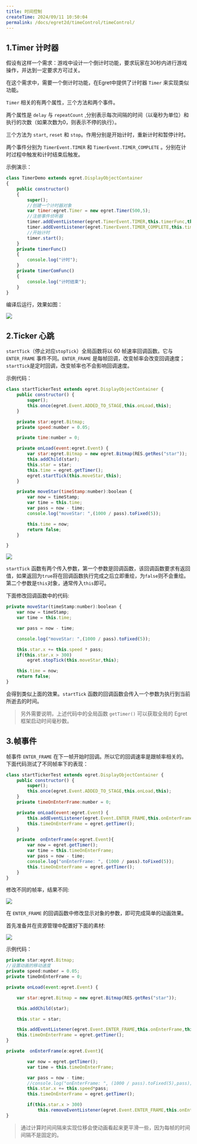 ```yaml
---
title: 时间控制
createTime: 2024/09/11 10:50:04
permalink: /docs/egret2d/timeControl/timeControl/
---
```

## 1.Timer 计时器

假设有这样一个需求：游戏中设计一个倒计时功能，要求玩家在30秒内进行游戏操作，并达到一定要求方可过关。

在这个需求中，需要一个倒计时功能，在Egret中提供了计时器 `Timer` 来实现类似功能。

`Timer` 相关的有两个属性，三个方法和两个事件。

两个属性是 `delay` 与 `repeatCount` ,分别表示每次间隔的时间（以毫秒为单位）和执行的次数（如果次数为0，则表示不停的执行）。

三个方法为 `start`, `reset` 和 `stop`。作用分别是开始计时，重新计时和暂停计时。

两个事件分别为 `TimerEvent.TIMER` 和 `TimerEvent.TIMER_COMPLETE` 。分别在计时过程中触发和计时结束后触发。

示例演示：

```javascript
class TimerDemo extends egret.DisplayObjectContainer
{
    public constructor()
    {
        super();
        //创建一个计时器对象
        var timer:egret.Timer = new egret.Timer(500,5);
        //注册事件侦听器
        timer.addEventListener(egret.TimerEvent.TIMER,this.timerFunc,this);
        timer.addEventListener(egret.TimerEvent.TIMER_COMPLETE,this.timerComFunc,this);
        //开始计时
        timer.start();
    }
    private timerFunc()
    {
        console.log("计时");
    }
    private timerComFunc()
    {
        console.log("计时结束");
    }
}
```

编译后运行，效果如图：

![](5565750821720.png)

## 2.Ticker 心跳

`startTick`（停止对应`stopTick`）全局函数将以 60 帧速率回调函数。它与 `ENTER_FRAME` 事件不同。`ENTER_FRAME` 是每帧回调，改变帧率会改变回调速度；`startTick`是定时回调，改变帧率也不会影响回调速度。

示例代码：

```javascript
class startTickerTest extends egret.DisplayObjectContainer {
    public constructor() {
        super();
        this.once(egret.Event.ADDED_TO_STAGE,this.onLoad,this);
    }

    private star:egret.Bitmap;
    private speed:number = 0.05;

    private time:number = 0;

    private onLoad(event:egret.Event) {
        var star:egret.Bitmap = new egret.Bitmap(RES.getRes("star"));
        this.addChild(star);
        this.star = star;
        this.time = egret.getTimer();
        egret.startTick(this.moveStar,this);
    }

    private moveStar(timeStamp:number):boolean {
        var now = timeStamp;
        var time = this.time;
        var pass = now - time;
        console.log("moveStar: ",(1000 / pass).toFixed(5));

        this.time = now;
        return false;
    }

}
```

![](56d7f314c211f.png)

`startTick` 函数有两个传入参数，第一个参数是回调函数，该回调函数要求有返回值，如果返回为`true`将在回调函数执行完成之后立即重绘，为`false`则不会重绘。第二个参数是`this`对象，通常传入`this`即可。

下面修改回调函数中的代码:
```javascript
private moveStar(timeStamp:number):boolean {
    var now = timeStamp;
    var time = this.time;

    var pass = now - time;

    console.log("moveStar: ",(1000 / pass).toFixed(5));

    this.star.x += this.speed * pass;
    if(this.star.x > 300)
        egret.stopTick(this.moveStar,this);

    this.time = now;
    return false;
}
```

会得到类似上面的效果。`startTick` 函数的回调函数会传入一个参数为执行到当前所逝去的时间。

>另外需要说明，上述代码中的全局函数 `getTimer()` 可以获取全局的 Egret 框架启动时间毫秒数。

## 3.帧事件

帧事件 `ENTER_FRAME` 在下一帧开始时回调。所以它的回调速率是跟帧率相关的。下面代码测试了不同帧率下的表现：

```javascript
class startTickerTest extends egret.DisplayObjectContainer {
    public constructor() {
        super();
        this.once(egret.Event.ADDED_TO_STAGE,this.onLoad,this);
    }
    private timeOnEnterFrame:number = 0;

    private onLoad(event:egret.Event) {
        this.addEventListener(egret.Event.ENTER_FRAME,this.onEnterFrame,this);
        this.timeOnEnterFrame = egret.getTimer();
    }

    private  onEnterFrame(e:egret.Event){
        var now = egret.getTimer();
        var time = this.timeOnEnterFrame;
        var pass = now - time;
        console.log("onEnterFrame: ", (1000 / pass).toFixed(5));
        this.timeOnEnterFrame = egret.getTimer();
    }
}
```

修改不同的帧率，结果不同:

![](56d7f314a338f.png)

在 `ENTER_FRAME` 的回调函数中修改显示对象的参数，即可完成简单的动画效果。

首先准备并在资源管理中配置好下面的素材:

![](56d7f30de1131.png)

示例代码：

```javascript
private star:egret.Bitmap;
//设置动画的移动速度
private speed:number = 0.05;
private timeOnEnterFrame = 0;

private onLoad(event:egret.Event) {

    var star:egret.Bitmap = new egret.Bitmap(RES.getRes("star"));

    this.addChild(star);

    this.star = star;

    this.addEventListener(egret.Event.ENTER_FRAME,this.onEnterFrame,this);
    this.timeOnEnterFrame = egret.getTimer();
}

private  onEnterFrame(e:egret.Event){

        var now = egret.getTimer();
        var time = this.timeOnEnterFrame;

        var pass = now - time;
        //console.log("onEnterFrame: ", (1000 / pass).toFixed(5),pass);
        this.star.x += this.speed*pass;
        this.timeOnEnterFrame = egret.getTimer();

        if(this.star.x > 300)
            this.removeEventListener(egret.Event.ENTER_FRAME,this.onEnterFrame,this);
}
```

>通过计算时间间隔来实现位移会使动画看起来更平滑一些，因为每帧的时间间隔不是固定的。
